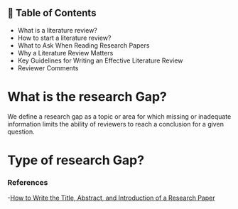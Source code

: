 
## 📑 Table of Contents  

- What is a literature review?
- How to start a literature review?
- What to Ask When Reading Research Papers
- Why a Literature Review Matters
- Key Guidelines for Writing an Effective Literature Review
- Reviewer Comments
# What is the research Gap?

We define a research gap as a topic or area for which missing or inadequate information limits the ability of reviewers to reach a conclusion for a given question.

# Type of research Gap?





### References
-[How to Write the Title, Abstract, and Introduction of a Research Paper](https://chatgpt.com/c/68e8b628-d3cc-8323-be94-ff1f488784a2)




️



























































